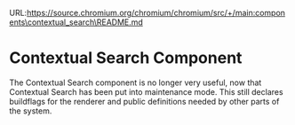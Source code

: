 URL:https://source.chromium.org/chromium/chromium/src/+/main:components\contextual_search\README.md
# Contextual Search Component

The Contextual Search component is no longer very useful, now that Contextual Search has been put into maintenance mode.
This still declares buildflags for the renderer and public definitions needed by other parts of the system.


